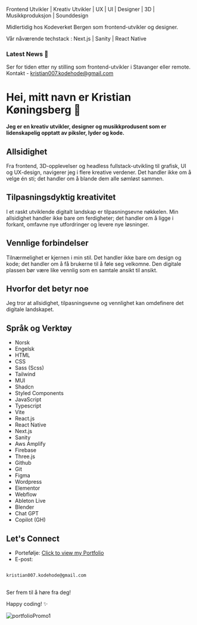 Frontend Utvikler | Kreativ Utvikler | UX | UI | Designer | 3D | Musikkproduksjon | Sounddesign

Midlertidig hos Kodeverket Bergen som frontend-utvikler og designer. 

Vår nåværende techstack : Next.js | Sanity | React Native 

### Latest News 📰
Ser for tiden etter ny stilling som frontend-utvikler i Stavanger eller remote.
Kontakt - kristian007.kodehode@gmail.com 

# Hei, mitt navn er Kristian Køningsberg 👋


**Jeg er en kreativ utvikler, designer og musikkprodusent som er lidenskapelig opptatt av piksler, lyder og kode.**



## Allsidighet

Fra frontend, 3D-opplevelser og headless fullstack-utvikling til grafisk, UI og UX-design, navigerer jeg i flere kreative verdener. Det handler ikke om å velge én sti; det handler om å blande dem alle sømløst sammen.



## Tilpasningsdyktig kreativitet

I et raskt utviklende digitalt landskap er tilpasningsevne nøkkelen. Min allsidighet handler ikke bare om ferdigheter; det handler om å ligge i forkant, omfavne nye utfordringer og levere nye løsninger.



## Vennlige forbindelser

Tilnærmelighet er kjernen i min stil. Det handler ikke bare om design og kode; det handler om å få brukerne til å føle seg velkomne. Den digitale plassen bør være like vennlig som en samtale ansikt til ansikt.



## Hvorfor det betyr noe

Jeg tror at allsidighet, tilpasningsevne og vennlighet kan omdefinere det digitale landskapet.



## Språk og Verktøy

- Norsk
- Engelsk
- HTML
- CSS
- Sass (Scss)
- Tailwind
- MUI
- Shadcn
- Styled Components
- JavaScript
- Typescript
- Vite
- React.js
- React Native
- Next.js
- Sanity
- Aws Amplify
- Firebase
- Three.js
- Github
- Git
- Figma
- Wordpress
- Elementor
- Webflow
- Ableton Live
- Blender
- Chat GPT
- Copilot (GH)



## Let's Connect

- Portefølje: [Click to view my Portfolio](https://kristian-kodehode.github.io/portfolio/)
- E-post:
<pre>
<code>
kristian007.kodehode@gmail.com
</code>
</pre>


Ser frem til å høre fra deg!

Happy coding! ✨


![portfolioPromo1](https://github.com/Kristian-kodehode/Kristian-kodehode/assets/125975980/6f856ad7-1cbc-4ac5-9652-452ccd6f62f9)
